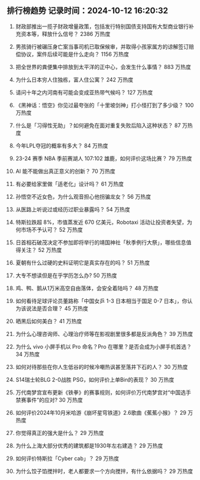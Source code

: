 
## 排行榜趋势 记录时间：2024-10-12 16:20:32
  
  1. 财政部推出一揽子财政增量政策，包括发行特别国债支持国有大型商业银行补充资本等，释放什么信号？ 2386 万热度
    
  2. 男孩骑行被碾压身亡案当事司机已取保候审，并取得小孩家属方的谅解签订赔偿协议，案件后续可能是什么走向？ 1156 万热度
    
  3. 把全世界的粪便集中排放到太平洋的正中心，会发生什么事情？ 883 万热度
    
  4. 为什么日本穷人住独栋，富人住公寓？ 242 万热度
    
  5. 请问十年之内河南有可能会变成亚热带气候吗？ 127 万热度
    
  6. 《黑神话：悟空》你见过最夸张的「十里坡剑神」打小怪打到了多少级？ 100 万热度
    
  7. 什么是「习得性无助」？如何避免在面对重复失败后陷入这种状态？ 87 万热度
    
  8. 今年LPL夺冠的概率有多大？ 84 万热度
    
  9. 23-24 赛季 NBA 季前赛湖人 107:102 雄鹿，如何评价这场比赛？ 79 万热度
    
  10. AI 能不能做出真正意义的创新？ 70 万热度
    
  11. 有必要给家里做「适老化」设计吗？ 61 万热度
    
  12. 孙悟空不近女色，为什么观音担心他拐骗龙女？ 56 万热度
    
  13. 从医路上听说过或经历过职业暴露吗？ 54 万热度
    
  14. 特斯拉跌超 8%，市值蒸发近 670 亿美元，Robotaxi 活动让投资者失望，为何市场不予认可？ 52 万热度
    
  15. 日首相石破茂决定不参加即将举行的靖国神社「秋季例行大祭」，哪些信息值得关注？ 52 万热度
    
  16. 夏朝有什么过硬的史料证明它是真实存在的吗？ 51 万热度
    
  17. 大专不想读但是在乎学历怎么办? 50 万热度
    
  18. 鸡、鸭、鹅从1万米高空自由落体，会安全着陆吗？ 48 万热度
    
  19. 如何看待足球评论员董路称「中国女乒 1-3 日本相当于国足 0-7 日本」，你认为该说法是否合理？ 45 万热度
    
  20. 晒黑后如何美白？ 41 万热度
    
  21. 为什么心理咨询师、心理治疗师等在影视剧里很多都是反派角色？ 39 万热度
    
  22. 为什么 vivo 小屏手机以 Pro 命名？Pro 在哪里？是否会成为小屏手机首选？ 34 万热度
    
  23. 如何对待那些在你人生低谷的时候冷嘲热讽甚至落井下石的人？ 30 万热度
    
  24. S14瑞士轮BLG 2-0战胜 PSG，如何评价上单Bin的表现？ 30 万热度
    
  25. 万代南梦宫宣布更新《铁拳》的赛事规则，如何评价万代南梦宫对“中国选手禁赛事件”的应对? 30 万热度
    
  26. 如何评价2024年10月米哈游《崩坏星穹铁道》2.6歌曲《蕉蕉小猴》？ 29 万热度
    
  27. 你觉得真正的强大是什么？ 29 万热度
    
  28. 为什么上海大部分优秀的建筑都是1930年左右建造？ 29 万热度
    
  29. 如何评价特斯拉「Cyber cab」？ 29 万热度
    
  30. 为什么饺子馅搅拌时，老人都要求一个方向搅拌，有什么依据吗？ 29 万热度
    